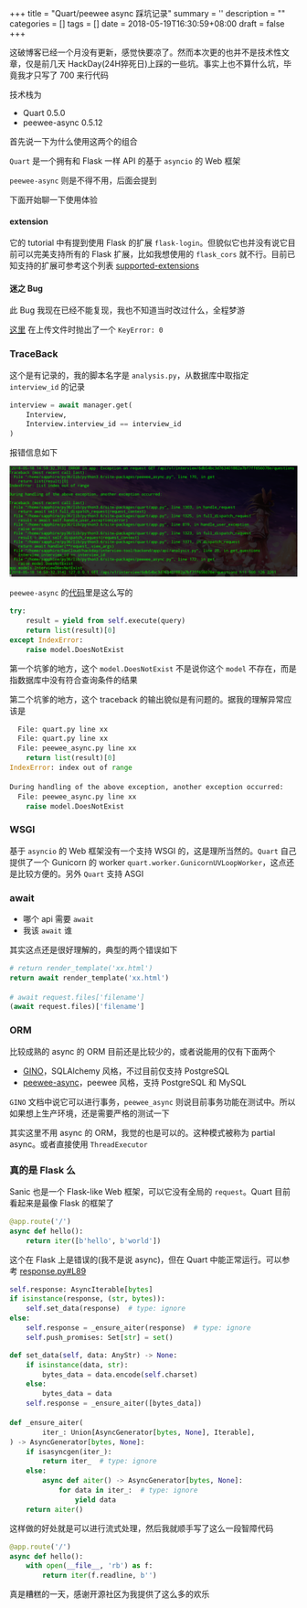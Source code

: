 
+++
title = "Quart/peewee async 踩坑记录"
summary = ''
description = ""
categories = []
tags = []
date = 2018-05-19T16:30:59+08:00
draft = false
+++

这破博客已经一个月没有更新，感觉快要凉了。然而本次更的也并不是技术性文章，仅是前几天 HackDay(24H猝死日)上踩的一些坑。事实上也不算什么坑，毕竟我才只写了
700 来行代码

技术栈为

- Quart 0.5.0
- peewee-async 0.5.12

首先说一下为什么使用这两个的组合

`Quart` 是一个拥有和 Flask 一样 API 的基于 `asyncio` 的 Web 框架

`peewee-async` 则是不得不用，后面会提到

下面开始聊一下使用体验

#### extension

它的 tutorial 中有提到使用 Flask 的扩展 `flask-login`。但貌似它也并没有说它目前可以完美支持所有的 Flask 扩展，比如我想使用的 `flask_cors` 就不行。目前已知支持的扩展可参考这个列表 [supported-extensions](https://pgjones.gitlab.io/quart/flask_extensions.html#supported-extensions)

#### 迷之 Bug

此 Bug 我现在已经不能复现，我也不知道当时改过什么，全程梦游

[这里](https://github.com/pgjones/quart/blob/2e056de4d38680fb5cd34b71cfd99b6baae58e1f/quart/serving/h11.py#L87) 在上传文件时抛出了一个 `KeyError: 0`

### TraceBack

这个是有记录的，我的脚本名字是 `analysis.py`，从数据库中取指定 `interview_id` 的记录

```Python
interview = await manager.get(
    Interview,
    Interview.interview_id == interview_id
)
```

报错信息如下

![](../../images/2018/05/2018-05-18-14-59-46----.png)

`peewee-async` 的[代码](https://github.com/05bit/peewee-async/blob/v0.5.12/peewee_async.py#L170)里是这么写的

```Python
try:
    result = yield from self.execute(query)
    return list(result)[0]
except IndexError:
    raise model.DoesNotExist
```

第一个坑爹的地方，这个 `model.DoesNotExist` 不是说你这个 `model` 不存在，而是指数据库中没有符合查询条件的结果

第二个坑爹的地方，这个 traceback 的输出貌似是有问题的。据我的理解异常应该是

```Python
  File: quart.py line xx
  File: quart.py line xx
  File: peewee_async.py line xx
    return list(result)[0]
IndexError: index out of range

During handling of the above exception, another exception occurred:
  File: peewee_async.py line xx
    raise model.DoesNotExist
```

### WSGI

基于 `asyncio` 的 Web 框架没有一个支持 WSGI 的，这是理所当然的。`Quart` 自己提供了一个 Gunicorn 的 worker `quart.worker.GunicornUVLoopWorker`，这点还是比较方便的。另外 `Quart` 支持 ASGI

### await

- 哪个 api 需要 `await`
- 我该 `await` 谁

其实这点还是很好理解的，典型的两个错误如下

```Python
# return render_template('xx.html')
return await render_template('xx.html')

# await request.files['filename']
(await request.files)['filename']
```

### ORM

比较成熟的 async 的 ORM 目前还是比较少的，或者说能用的仅有下面两个

- [GINO](https://github.com/fantix/gino)，SQLAlchemy 风格，不过目前仅支持 PostgreSQL
- [peewee-async](https://github.com/05bit/peewee-async)，peewee 风格，支持 PostgreSQL 和 MySQL

`GINO` 文档中说它可以进行事务，`peewee_async` 则说目前事务功能在测试中。所以如果想上生产环境，还是需要严格的测试一下


其实这里不用 async 的 ORM，我觉的也是可以的。这种模式被称为 partial async。或者直接使用 `ThreadExecutor`

### 真的是 Flask 么

Sanic 也是一个 Flask-like Web 框架，可以它没有全局的 `request`。Quart 目前看起来是最像 Flask 的框架了

```Python
@app.route('/')
async def hello():
    return iter([b'hello', b'world'])
```

这个在 Flask 上是错误的(我不是说 async)，但在 Quart 中能正常运行。可以参考 [response.py#L89](https://github.com/pgjones/quart/blob/0.5.0/quart/wrappers/response.py#L89)

```Python
self.response: AsyncIterable[bytes]
if isinstance(response, (str, bytes)):
    self.set_data(response)  # type: ignore
else:
    self.response = _ensure_aiter(response)  # type: ignore
    self.push_promises: Set[str] = set()
```

```Python
def set_data(self, data: AnyStr) -> None:
    if isinstance(data, str):
        bytes_data = data.encode(self.charset)
    else:
        bytes_data = data
    self.response = _ensure_aiter([bytes_data])

def _ensure_aiter(
        iter_: Union[AsyncGenerator[bytes, None], Iterable],
) -> AsyncGenerator[bytes, None]:
    if isasyncgen(iter_):
        return iter_  # type: ignore
    else:
        async def aiter() -> AsyncGenerator[bytes, None]:
            for data in iter_:  # type: ignore
                yield data
    return aiter()
```

这样做的好处就是可以进行流式处理，然后我就顺手写了这么一段智障代码

```Python
@app.route('/')
async def hello():
    with open(__file__, 'rb') as f:
        return iter(f.readline, b'')
```

真是糟糕的一天，感谢开源社区为我提供了这么多的欢乐

    